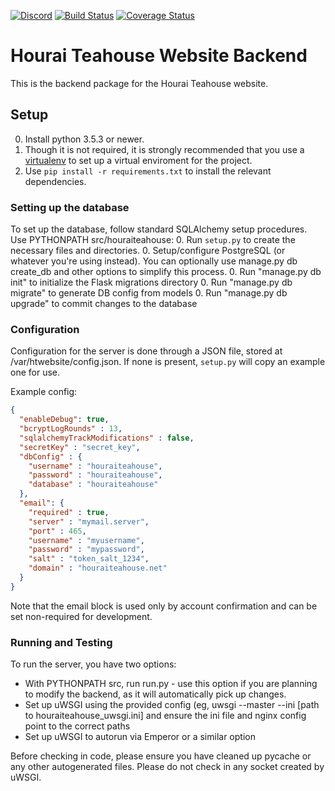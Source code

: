 [![Discord](https://discordapp.com/api/guilds/151219753434742784/widget.png)](https://discord.gg/VuZhs9V)
[![Build Status](https://travis-ci.org/HouraiTeahouse/houraiteahouse.net-backend.svg?branch=master)](https://travis-ci.org/HouraiTeahouse/houraiteahouse.net-backend)
[![Coverage Status](https://coveralls.io/repos/github/HouraiTeahouse/houraiteahouse.net-backend/badge.svg)](https://coveralls.io/github/HouraiTeahouse/houraiteahouse.net-backend)

# Hourai Teahouse Website Backend

This is the backend package for the Hourai Teahouse website.

## Setup

0. Install python 3.5.3 or newer.
0. Though it is not required, it is strongly recommended that you use a [virtualenv](https://virtualenv.pypa.io/en/stable/) to set up a virtual enviroment for the project.
0. Use ``pip install -r requirements.txt`` to install the relevant dependencies.

### Setting up the database

To set up the database, follow standard SQLAlchemy setup procedures.  Use PYTHONPATH src/houraiteahouse:
0.  Run `setup.py` to create the necessary files and directories.
0.  Setup/configure PostgreSQL (or whatever you're using instead). You can optionally use manage.py db create_db and other options to simplify this process.
0.  Run "manage.py db init" to initialize the Flask migrations directory
0.  Run "manage.py db migrate" to generate DB config from models
0.  Run "manage.py db upgrade" to commit changes to the database

### Configuration

Configuration for the server is done through a JSON file, stored at
/var/htwebsite/config.json. If none is present, `setup.py` will copy an example
one for use.

Example config:
```json
{
  "enableDebug": true,
  "bcryptLogRounds" : 13,
  "sqlalchemyTrackModifications" : false,
  "secretKey" : "secret_key",
  "dbConfig" : {
    "username" : "houraiteahouse",
    "password" : "houraiteahouse",
    "database" : "houraiteahouse"
  },
  "email": {
    "required" : true,
    "server" : "mymail.server",
    "port" : 465,
    "username" : "myusername",
    "password" : "mypassword",
    "salt" : "token_salt_1234",
    "domain" : "houraiteahouse.net"
  }
}
```

Note that the email block is used only by account confirmation and can be set non-required for development.

### Running and Testing

To run the server, you have two options:
* With PYTHONPATH src, run run.py - use this option if you are planning to modify the backend, as it will automatically pick up changes.
* Set up uWSGI using the provided config (eg, uwsgi --master --ini [path to houraiteahouse_uwsgi.ini] and ensure the ini file and nginx config point to the correct paths
* Set up uWSGI to autorun via Emperor or a similar option

Before checking in code, please ensure you have cleaned up pycache or any other autogenerated files.  Please do not check in any socket created by uWSGI.

